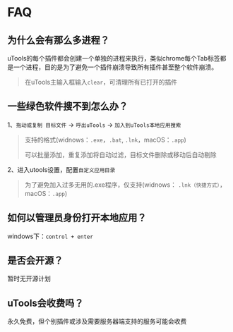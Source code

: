 # FAQ

## 为什么会有那么多进程？
uTools的每个插件都会创建一个单独的进程来执行，类似chrome每个Tab标签都是一个进程，目的是为了避免一个插件崩溃导致所有插件甚至整个软件崩溃。

> 在uTools主输入框输入`clear`，可清理所有已打开的插件

## 一些绿色软件搜不到怎么办？
1、`拖动或复制 目标文件` -> `呼出uTools` -> `加入到uTools本地应用搜索` 

> 支持的格式(widnows：`.exe`，`.bat`, `.lnk`，macOS：`.app`)
> 
> 可以批量添加，重复添加将自动过滤，目标文件删除或移动后自动剔除

2、进入utools设置，配置`自定义应用目录`

> 为了避免加入过多无用的.exe程序，仅支持(widnows： `.lnk（快捷方式）`，macOS：`.app`)

## 如何以管理员身份打开本地应用？
windows下：`control + enter`
## 是否会开源？
暂时无开源计划

## uTools会收费吗？
永久免费，但个别插件或涉及需要服务器端支持的服务可能会收费

